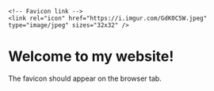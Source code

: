 <!DOCTYPE html>
<html lang="en">
<head>
    <meta charset="UTF-8" />
    <meta name="viewport" content="width=device-width, initial-scale=1" />
    <title>My Website with Favicon</title>

    <!-- Favicon link -->
    <link rel="icon" href="https://i.imgur.com/GdK0C5W.jpeg" type="image/jpeg" sizes="32x32" />
</head>
<body>
    <h1>Welcome to my website!</h1>
    <p>The favicon should appear on the browser tab.</p>
</body>
</html>
